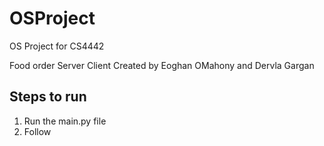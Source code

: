 # OSProject
OS Project for CS4442

Food order Server Client
Created by Eoghan OMahony and Dervla Gargan

## Steps to run
1. Run the main.py file
2. Follow 
